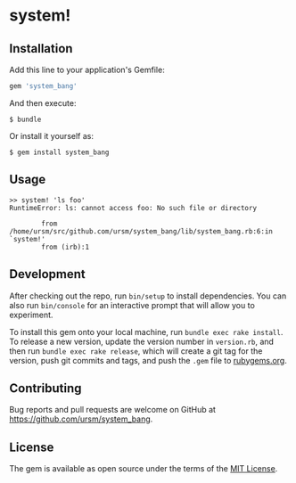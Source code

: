 # system!

## Installation

Add this line to your application's Gemfile:

```ruby
gem 'system_bang'
```

And then execute:

    $ bundle

Or install it yourself as:

    $ gem install system_bang

## Usage

``` irb
>> system! 'ls foo'
RuntimeError: ls: cannot access foo: No such file or directory

        from /home/ursm/src/github.com/ursm/system_bang/lib/system_bang.rb:6:in `system!'
        from (irb):1
```

## Development

After checking out the repo, run `bin/setup` to install dependencies. You can also run `bin/console` for an interactive prompt that will allow you to experiment.

To install this gem onto your local machine, run `bundle exec rake install`. To release a new version, update the version number in `version.rb`, and then run `bundle exec rake release`, which will create a git tag for the version, push git commits and tags, and push the `.gem` file to [rubygems.org](https://rubygems.org).

## Contributing

Bug reports and pull requests are welcome on GitHub at https://github.com/ursm/system_bang.

## License

The gem is available as open source under the terms of the [MIT License](http://opensource.org/licenses/MIT).
